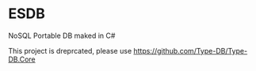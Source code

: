 # ESDB
NoSQL Portable DB maked in C#

This project is dreprcated, please use https://github.com/Type-DB/Type-DB.Core
